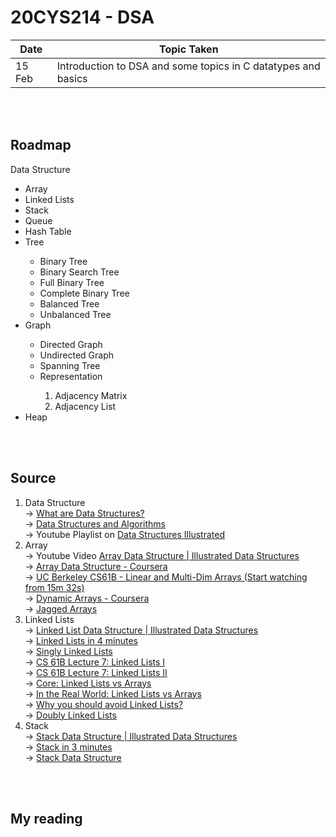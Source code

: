# 20CYS214 - DSA

| Date | Topic Taken |
|------|-------------|
| 15 Feb | Introduction to DSA and some topics in C datatypes and basics | 

<br />
<br />

## Roadmap

Data Structure<br/>
<ul>
  <li>Array</li>
  <li>Linked Lists</li>
  <li>Stack</li>
  <li>Queue</li>
  <li>Hash Table</li>
  <li>Tree</li>
    <ul>
      <li>Binary Tree</li>
      <li>Binary Search Tree</li>
      <li>Full Binary Tree</li>
      <li>Complete Binary Tree</li>
      <li>Balanced Tree</li>
      <li>Unbalanced Tree</li>
  </ul>
  <li>Graph</li>
  <ul>
    <li>Directed Graph</li>
    <li>Undirected Graph</li>
    <li>Spanning Tree</li>
    <li>Representation</li>
    <ol>
      <li>Adjacency Matrix</li>
      <li>Adjacency List</li>
    </ol>
  </ul>
  <li>Heap</li>
</ul>


<br />
<br />

## Source

1) Data Structure <br/>
 -> [What are Data Structures?](https://www.geeksforgeeks.org/data-structures/)<br/>
 -> [Data Structures and Algorithms](https://www.javatpoint.com/data-structure-tutorial)<br/>
 -> Youtube Playlist on [Data Structures Illustrated](https://youtu.be/9rhT3P1MDHk) 
2) Array <br/>
  -> Youtube Video [Array Data Structure | Illustrated Data Structures](https://youtu.be/QJNwK2uJyGs)<br/>
  -> [Array Data Structure - Coursera](https://www.coursera.org/lecture/data-structures/arrays-OsBSF)<br/>
  -> [UC Berkeley CS61B - Linear and Multi-Dim Arrays (Start watching from 15m 32s)](https://archive.org/details/ucberkeley_webcast_Wp8oiO_CZZE)<br/>
  -> [Dynamic Arrays - Coursera](https://www.coursera.org/lecture/data-structures/dynamic-arrays-EwbnV)<br/>
  -> [Jagged Arrays](https://youtu.be/1jtrQqYpt7g)<br/>
3) Linked Lists <br/>
  -> [Linked List Data Structure | Illustrated Data Structures](https://youtu.be/odW9FU8jPRQ)<br/>
  -> [Linked Lists in 4 minutes](https://youtu.be/F8AbOfQwl1c)<br/>
  -> [Singly Linked Lists](https://www.coursera.org/lecture/data-structures/singly-linked-lists-kHhgK)<br/>
  -> [CS 61B Lecture 7: Linked Lists I](https://archive.org/details/ucberkeley_webcast_htzJdKoEmO0)<br/>
  -> [CS 61B Lecture 7: Linked Lists II](https://archive.org/details/ucberkeley_webcast_-c4I3gFYe3w)<br/>
  -> [Core: Linked Lists vs Arrays](https://www.coursera.org/lecture/data-structures-optimizing-performance/core-linked-lists-vs-arrays-rjBs9)<br/>
  -> [In the Real World: Linked Lists vs Arrays](https://www.coursera.org/lecture/data-structures-optimizing-performance/in-the-real-world-lists-vs-arrays-QUaUd)<br/>
  -> [Why you should avoid Linked Lists?](https://youtu.be/YQs6IC-vgmo)<br/>
  -> [Doubly Linked Lists](https://www.coursera.org/lecture/data-structures/doubly-linked-lists-jpGKD)<br/>
 4) Stack<br/>
  -> [Stack Data Structure | Illustrated Data Structures](https://youtu.be/I5lq6sCuABE)<br/>
  -> [Stack in 3 minutes](https://youtu.be/KcT3aVgrrpU)<br/>
  -> [Stack Data Structure](https://www.coursera.org/lecture/data-structures/stacks-UdKzQ)<br/>

<br />
<br />

## My reading

